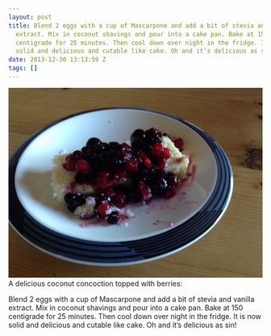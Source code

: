 ```yaml
---
layout: post
title: Blend 2 eggs with a cup of Mascarpone and add a bit of stevia and vanilla
  extract. Mix in coconut shavings and pour into a cake pan. Bake at 150
  centigrade for 25 minutes. Then cool down over night in the fridge. It is now
  solid and delicious and cutable like cake. Oh and it’s delicious as sin!
date: 2013-12-30 13:13:59 Z
tags: []
---
```

![](/media/2013/12/71631682695.jpg)
A delicious coconut concoction topped with berries:

Blend 2 eggs with a cup of Mascarpone and add a bit of stevia and vanilla extract. Mix in coconut shavings and pour into a cake pan. Bake at 150 centigrade for 25 minutes. Then cool down over night in the fridge. It is now solid and delicious and cutable like cake. Oh and it’s delicious as sin!

